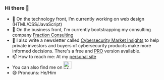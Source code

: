 ### Hi there 👋


- 🔭 On the technology front, I’m currently working on web design (HTML/CSS/JavaScript)
- 👔 On the business front, I'm currently bootstrapping my consulting company [Fraction Consulting](https://fractionconsulting.co)
- 📰 I also write a newsletter called [Cybersecurity Market Insights](https://signup.fractionconsulting.co/) to help private investors and buyers of cybersecurity products make more informed decisions. There's a free and [PRO](https://gumroad.com/securityinsights) version available.
- 📫 How to reach me: At my [personal site](https://mikeprivette.com)
- You can also find me on <a href="https://dev.to/mikeprivette"><img src="https://d2fltix0v2e0sb.cloudfront.net/dev-badge.svg" width="25" alt="Mike P's Dev.to Profile"></a>
- 😄 Pronouns: He/Him

